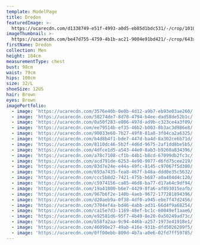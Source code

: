 ```yaml
---
template: ModelPage
title: Dredon
featuredImage: >-
  https://ucarecdn.com/d1338749-e51f-4993-a0d5-eb85d1bdc531/-/crop/1010x836/1548,0/-/preview/
imageThumbnail: >-
  https://ucarecdn.com/be47d755-4759-4b1b-ac21-9004e91bd421/-/crop/643x828/388,246/-/preview/
firstName: Dredon
collection: Men
height: 184cm
measurementType: chest
bust: 98cm
waist: 79cm
hips: 100cm
size: 32/L
shoeSize: 12US
hair: Brown
eyes: Brown
imagePortfolio:
  - image: 'https://ucarecdn.com/3576e40b-0e0b-4d12-a9b7-eb93e03ae260/'
  - image: 'https://ucarecdn.com/58274de7-8d78-4794-b4ee-dad58de52b1c/'
  - image: 'https://ucarecdn.com/0a50f283-e806-497d-ad9b-c323ce4a3f09/'
  - image: 'https://ucarecdn.com/ee79514b-ef35-46b2-b003-8b3ac3d986e8/'
  - image: 'https://ucarecdn.com/90033e60-7b27-49f8-81a8-3f04ca2a6325/'
  - image: 'https://ucarecdn.com/b4d8b4f1-bde7-447d-ba4d-8a302ce6b71d/'
  - image: 'https://ucarecdn.com/8110dc46-5b2f-4d6d-9675-2af1dd8be5b5/'
  - image: 'https://ucarecdn.com/4dfce1d5-a543-44e0-8ab3-b9260a834396/'
  - image: 'https://ucarecdn.com/a78c7108-cf1b-44b1-b8cd-67099db2fc3c/'
  - image: 'https://ucarecdn.com/acd791de-6253-4e90-9077-d6fd75cee219/'
  - image: 'https://ucarecdn.com/03d7e24e-e44a-49fc-8145-c97067f5d300/'
  - image: 'https://ucarecdn.com/693a7435-fea8-467f-b46a-ddd0e35c5632/'
  - image: 'https://ucarecdn.com/ccc5b8d2-7421-475b-b687-a0a404d4c120/'
  - image: 'https://ucarecdn.com/c5974156-ca85-46d8-ba77-d17a64c9df94/'
  - image: 'https://ucarecdn.com/19a41800-b6e7-4429-8fa6-af893015eafb/'
  - image: 'https://ucarecdn.com/967b6f2e-140b-4aeb-9672-177281894396/'
  - image: 'https://ucarecdn.com/d20aeb9a-0f38-4df0-a945-ebe7f47d2456/'
  - image: 'https://ucarecdn.com/3704ef4a-bd46-4abb-ad31-66d4f9a68254/'
  - image: 'https://ucarecdn.com/ca15e7d3-1169-48ef-bc1c-60049ef1aae6/'
  - image: 'https://ucarecdn.com/e92581d6-95f7-4b49-8e20-0a50249ad73c/'
  - image: 'https://ucarecdn.com/b58fa2aa-9c94-446b-a257-1973e41918e1/'
  - image: 'https://ucarecdn.com/46090e27-49ab-416e-931b-dfd5026209f5/'
  - image: 'https://ucarecdn.com/0ff00ebb-809d-4b7a-a0e6-02fd7ff59785/'
---
```


